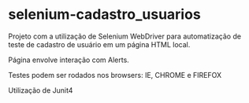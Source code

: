 # selenium-cadastro_usuarios

Projeto com a utilização de Selenium WebDriver para automatização de teste de cadastro de usuário em um página HTML local.

Página envolve interação com Alerts.

Testes podem ser rodados nos browsers: IE, CHROME e FIREFOX

Utilização de Junit4
